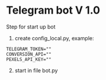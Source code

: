 # Telegram bot V 1.0

Step for start up bot

1. create config_local.py, example:
```
TELEGRAM_TOKEN=""
CONVERSION_API=""
PEXELS_API_KEY=""
```
2. start in file bot.py
